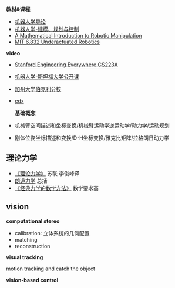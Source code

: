 **教材&课程**

- [机器人学导论](https://book.douban.com/subject/1831719/)
- [机器人学-建模、规划与控制]()
- [A Mathematical Introduction to Robotic Manipulation](http://www.cds.caltech.edu/~murray/mlswiki/index.php?title=Main_Page)
- [MIT 6.832 Underactuated Robotics](http://underactuated.csail.mit.edu/Spring2021/index.html)

**video**

- [Stanford Engineering Everywhere CS223A](http://videolectures.net/stanfordcs223aw08_introduction_robotics/)

- [机器人学-斯坦福大学公开课](http://open.163.com/special/opencourse/robotics.html)

- [加州大学伯克利分校](https://people.eecs.berkeley.edu/~pabbeel/cs287-fa15/)

- [edx](https://courses.edx.org/courses/course-v1:PennX+ROBO1x+1T2017/course/)

  **基础概念**

- 机械臂空间描述和坐标变换/机械臂运动学逆运动学/动力学/运动规划

- 刚体位姿坐标描述和变换/D-H坐标变换/雅克比矩阵/拉格朗日动力学

## 理论力学

- [《理论力学》](https://book.douban.com/subject/1684060/) 苏联 李俊峰译
- [朗道力学](https://book.douban.com/subject/25940840/) 总括
- [《经典力学的数学方法》](https://book.douban.com/subject/1728598/) 数学要求高


## vision

**computational stereo** 

- calibration: 立体系统的几何配置
- matching
- reconstruction

**visual tracking**

motion tracking and catch the object

**vision-based control**

